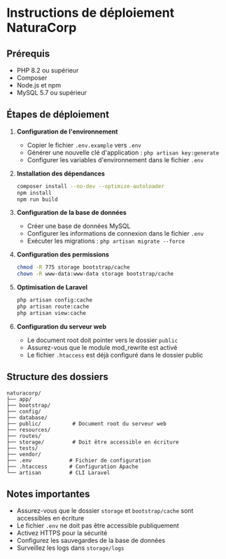 # Instructions de déploiement NaturaCorp

## Prérequis
- PHP 8.2 ou supérieur
- Composer
- Node.js et npm
- MySQL 5.7 ou supérieur

## Étapes de déploiement

1. **Configuration de l'environnement**
   - Copier le fichier `.env.example` vers `.env`
   - Générer une nouvelle clé d'application : `php artisan key:generate`
   - Configurer les variables d'environnement dans le fichier `.env`

2. **Installation des dépendances**
   ```bash
   composer install --no-dev --optimize-autoloader
   npm install
   npm run build
   ```

3. **Configuration de la base de données**
   - Créer une base de données MySQL
   - Configurer les informations de connexion dans le fichier `.env`
   - Exécuter les migrations : `php artisan migrate --force`

4. **Configuration des permissions**
   ```bash
   chmod -R 775 storage bootstrap/cache
   chown -R www-data:www-data storage bootstrap/cache
   ```

5. **Optimisation de Laravel**
   ```bash
   php artisan config:cache
   php artisan route:cache
   php artisan view:cache
   ```

6. **Configuration du serveur web**
   - Le document root doit pointer vers le dossier `public`
   - Assurez-vous que le module mod_rewrite est activé
   - Le fichier `.htaccess` est déjà configuré dans le dossier public

## Structure des dossiers
```
naturacorp/
├── app/
├── bootstrap/
├── config/
├── database/
├── public/          # Document root du serveur web
├── resources/
├── routes/
├── storage/         # Doit être accessible en écriture
├── tests/
├── vendor/
├── .env            # Fichier de configuration
├── .htaccess       # Configuration Apache
└── artisan         # CLI Laravel
```

## Notes importantes
- Assurez-vous que le dossier `storage` et `bootstrap/cache` sont accessibles en écriture
- Le fichier `.env` ne doit pas être accessible publiquement
- Activez HTTPS pour la sécurité
- Configurez les sauvegardes de la base de données
- Surveillez les logs dans `storage/logs` 